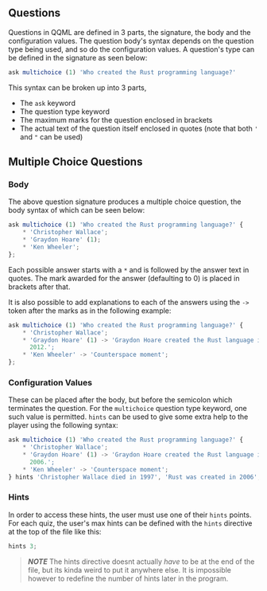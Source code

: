 ## Questions

Questions in QQML are defined in 3 parts, the signature, the body and the
configuration values. The question body's syntax depends on the question
type being used, and so do the configuration values. A question's
type can be defined in the signature as seen below:

``` javascript
ask multichoice (1) 'Who created the Rust programming language?'
```

This syntax can be broken up into 3 parts,

* The `ask` keyword
* The question type keyword
* The maximum marks for the question enclosed in brackets
* The actual text of the question itself enclosed in quotes (note that both `'`
  and `"` can be used)

## Multiple Choice Questions

### Body

The above question signature produces a multiple choice question, the body
syntax of which can be seen below:

```javascript
ask multichoice (1) 'Who created the Rust programming language?' {
    * 'Christopher Wallace';
    * 'Graydon Hoare' (1);
    * 'Ken Wheeler';
};
```

Each possible answer starts with a `*` and is followed by the answer text
in quotes. The mark awarded for the answer (defaulting to 0) is placed in
brackets after that.

It is also possible to add explanations to each of the answers using the
`->` token after the marks as in the following example:

```javascript
ask multichoice (1) 'Who created the Rust programming language?' {
    * 'Christopher Wallace';
    * 'Graydon Hoare' (1) -> 'Graydon Hoare created the Rust language in
      2012.';
    * 'Ken Wheeler' -> 'Counterspace moment';
};
```

### Configuration Values

These can be placed after the body, but before the semicolon which
terminates the question. For the `multichoice` question type keyword, one
such value is permitted. `hints` can be used to give some extra help to
the player using the following syntax:

```javascript
ask multichoice (1) 'Who created the Rust programming language?' {
    * 'Christopher Wallace';
    * 'Graydon Hoare' (1) -> 'Graydon Hoare created the Rust language in
      2006.';
    * 'Ken Wheeler' -> 'Counterspace moment';
} hints 'Christopher Wallace died in 1997', 'Rust was created in 2006';
```

### Hints

In order to access these hints, the user must use one of their `hints`
points. For each quiz, the user's max hints can be defined with the
`hints` directive at the top of the file like this:

``` javascript
hints 3;
```

> **_NOTE_** The hints directive doesnt actually *have* to be at the end of the
> file, but its kinda weird to put it anywhere else. It is impossible however
> to redefine the number of hints later in the program.
